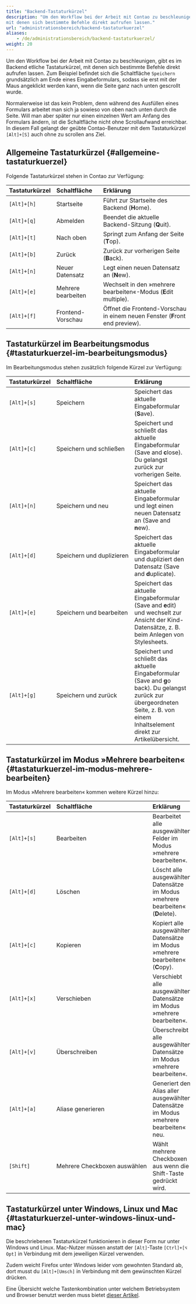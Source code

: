 ```yaml
---
title: "Backend-Tastaturkürzel"
description: "Um den Workflow bei der Arbeit mit Contao zu beschleunigen, gibt es im Backend etliche Tastaturkürzel, 
mit denen sich bestimmte Befehle direkt aufrufen lassen."
url: "administrationsbereich/backend-tastaturkuerzel"
aliases:
    - /de/administrationsbereich/backend-tastaturkuerzel/
weight: 20
---
```


Um den Workflow bei der Arbeit mit Contao zu beschleunigen, gibt es im Backend etliche Tastaturkürzel, mit denen sich
bestimmte Befehle direkt aufrufen lassen. Zum Beispiel befindet sich die Schaltfläche `Speichern` grundsätzlich am Ende 
eines Eingabeformulars, sodass sie erst mit der Maus angeklickt werden kann, wenn die Seite ganz 
nach unten gescrollt wurde.

Normalerweise ist das kein Problem, denn während des Ausfüllen eines Formulars arbeitet man sich ja sowieso von oben
nach unten durch die Seite. Will man aber später nur einen einzelnen Wert am Anfang des Formulars ändern, ist die
Schaltfläche nicht ohne Scrollaufwand erreichbar. In diesem Fall gelangt der geübte Contao-Benutzer mit dem
Tastaturkürzel `[Alt]+[S]` auch ohne zu scrollen ans Ziel.


## Allgemeine Tastaturkürzel {#allgemeine-tastaturkuerzel}

Folgende Tastaturkürzel stehen in Contao zur Verfügung:

| Tastaturkürzel    | Schaltfläche            | Erklärung                                                                           |
|:------------------|:------------------------|:------------------------------------------------------------------------------------|
| `[Alt]+[h]`       | Startseite              | Führt zur Startseite des Backend (**H**ome).                                        |
| `[Alt]+[q]`       | Abmelden                | Beendet die aktuelle Backend-Sitzung (**Q**uit).                                    |
| `[Alt]+[t]`       | Nach oben               | Springt zum Anfang der Seite (**T**op).                                             |
| `[Alt]+[b]`       | Zurück                  | Zurück zur vorherigen Seite (**B**ack).                                             |
| `[Alt]+[n]`       | Neuer Datensatz         | Legt einen neuen Datensatz an (**N**ew).                                            |
| `[Alt]+[e]`       | Mehrere bearbeiten      | Wechselt in den »mehrere bearbeiten«-Modus (**E**dit multiple).                     |
| `[Alt]+[f]`       | Frontend-Vorschau       | Öffnet die Frontend-Vorschau in einem neuen Fenster (**F**ront end preview).        |


## Tastaturkürzel im Bearbeitungsmodus {#tastaturkuerzel-im-bearbeitungsmodus}

Im Bearbeitungsmodus stehen zusätzlich folgende Kürzel zur Verfügung:

| Tastaturkürzel    | Schaltfläche                          | Erklärung                                                                                                                                                                                |
|:------------------|:--------------------------------------|:-----------------------------------------------------------------------------------------------------------------------------------------------------------------------------------------|
| `[Alt]+[s]`       | Speichern                             | Speichert das aktuelle Eingabeformular (**S**ave).                                                                                                                                       |
| `[Alt]+[c]`       | Speichern und schließen               | Speichert und schließt das aktuelle Eingabeformular (Save and **c**lose). Du gelangst zurück zur vorherigen Seite.                                                                      |
| `[Alt]+[n]`       | Speichern und neu                     | Speichert das aktuelle Eingabeformular und legt einen neuen Datensatz an (Save and **n**ew).                                                                                             |
| `[Alt]+[d]`       | Speichern&nbsp;und&nbsp;duplizieren   | Speichert das aktuelle Eingabeformular und dupliziert den Datensatz (Save and **d**uplicate).                                                                                            |
| `[Alt]+[e]`       | Speichern und bearbeiten              | Speichert das aktuelle Eingabeformular (Save and **e**dit) und wechselt zur Ansicht der Kind-Datensätze, z. B. beim Anlegen von Stylesheets.                                             |
| `[Alt]+[g]`       | Speichern und zurück                  | Speichert und schließt das aktuelle Eingabeformular (Save and **g**o back). Du gelangst zurück zur übergeordneten Seite, z. B. von einem Inhaltselement direkt zur Artikelübersicht.    |


## Tastaturkürzel im Modus »Mehrere bearbeiten« {#tastaturkuerzel-im-modus-mehrere-bearbeiten}

Im Modus »Mehrere bearbeiten« kommen weitere Kürzel hinzu:

| Tastaturkürzel    | Schaltfläche                             | Erklärung                                                                               |
|:------------------|:-----------------------------------------|:----------------------------------------------------------------------------------------|
| `[Alt]+[s]`       | Bearbeiten                               | Bearbeitet alle ausgewählten Felder im Modus »mehrere bearbeiten«.                      |
| `[Alt]+[d]`       | Löschen                                  | Löscht alle ausgewählten Datensätze im Modus »mehrere bearbeiten« (**D**elete).         |
| `[Alt]+[c]`       | Kopieren                                 | Kopiert alle ausgewählten Datensätze im Modus »mehrere bearbeiten« (**C**opy).          |
| `[Alt]+[x]`       | Verschieben                              | Verschiebt alle ausgewählten Datensätze im Modus »mehrere bearbeiten«.                  |
| `[Alt]+[v]`       | Überschreiben                            | Überschreibt alle ausgewählten Datensätze im Modus »mehrere bearbeiten«.                |
| `[Alt]+[a]`       | Aliase generieren                        | Generiert den Alias aller ausgewählten Datensätze im Modus »mehrere bearbeiten« neu.    |
| `[Shift]`         | Mehrere&nbsp;Checkboxen&nbsp;auswählen   | Wählt mehrere Checkboxen aus wenn die Shift-Taste gedrückt wird.                        |


## Tastaturkürzel unter Windows, Linux und Mac {#tastaturkuerzel-unter-windows-linux-und-mac}

Die beschriebenen Tastaturkürzel funktionieren in dieser Form nur unter Windows und Linux. Mac-Nutzer müssen anstatt der
`[Alt]`-Taste `[Ctrl]+[⌥ Opt]` in Verbindung mit dem jeweiligen Kürzel verwenden.

Zudem weicht Firefox unter Windows leider vom gewohnten Standard ab, dort musst du `[Alt]+[Umsch]` in Verbindung mit
dem gewünschten Kürzel drücken.

Eine Übersicht welche Tastenkombination unter welchem Betriebsystem und Browser benutzt werden muss bietet
[dieser Artikel][MozillaAccesskey].


[MozillaAccesskey]: https://developer.mozilla.org/de/docs/Web/HTML/Globale_Attribute/accesskey
